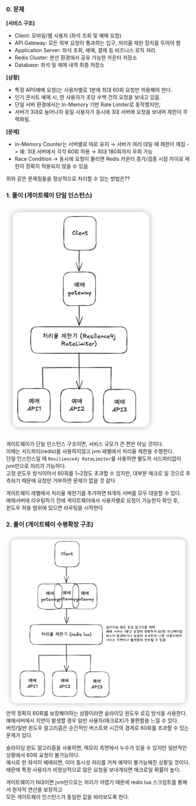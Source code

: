 ### 0. 문제
**[서비스 구조]**
- Client: 모바일/웹 사용자 (좌석 조회 및 예매 요청)
- API Gateway: 모든 외부 요청이 통과하는 입구, 처리율 제한 장치를 두어야 함
- Application Server: 좌석 조회, 예매, 결제 등 비즈니스 로직 처리
- Redis Cluster: 분산 환경에서 공유 가능한 카운터 저장소
- Database: 좌석 및 예매 내역 최종 저장소

**[상황]**
- 특정 API(예매 요청)는 사용자별로 1분에 최대 60회 요청만 허용해야 한다.
- 인기 콘서트 예매 시, 한 사용자가 초당 수백 건의 요청을 보내고 있음.
- 단일 서버 환경에서는 In-Memory 기반 Rate Limiter로 동작했지만,
- 서버가 3대로 늘어나자 동일 사용자가 동시에 3대 서버에 요청을 보내며 제한이 무력화됨.

**[문제]**
- in-Memory Counter는 서버별로 따로 유지 → 서버가 여러 대일 때 제한이 깨짐
-> 예: 3대 서버에서 각각 60회 허용 → 최대 180회까지 우회 가능
- Race Condition
-> 동시에 요청이 몰리면 Redis 카운터 증가/검증 시점 차이로 제한이 정확히 적용되지 않을 수 있음

위와 같은 문제점들을 정상적으로 처리할 수 있는 방법은??

### 1. 풀이 (게이트웨이 단일 인스턴스)
![img.png](img/img.png)

게이트웨이가 단일 인스턴스 구조이면, 서비스 규모가 큰 편은 아닐 것이다.  
이때는 서드파티(redis)를 사용하지않고 jvm 레벨에서 처리율 제한을 수행한다.  
단일 인스턴스일 때 `Resilience4j RateLimiter`를 사용하면 별도의 서드파티없이 jvm만으로 처리가 가능하다.  
고정 윈도우 방식이어서 60회를 1~2정도 초과할 수 있지만, 대부분 매크로 일 것으로 추측되기 때문에 요청만 거부하면 문제가 없을 것 같다 

게이트웨이 레벨에서 처리율 제한기를 추가하면 N개의 서버를 모두 대응할 수 있다.  
예매서버에 라우팅하기 전에 게이트웨이에서 사용자별로 요청이 가능한지 확인 후,  
윈도우 허용 범위에 있으면 라우팅을 시작한다


### 2. 풀이 (게이트웨이 수평확장 구조)
![img.png](img/수평img.png)
만약 정확히 60회를 보장해야하는 상황이라면 슬라이딩 윈도우 로깅 방식을 사용한다.
예매서버에서 지연이 발생할 경우 일반 사용자(매크로X)가 불편함을 느낄 수 있다.  
버킷/일반 윈도우 알고리즘은 순간적인 버스트와 시간의 경계로 60회를 초과할 수 있는 문제가 있다.

슬라이딩 윈도 알고리즘을 사용하면, 메모리 측면에서 누수가 있을 수 있지만 일반적인 상황에서 60회 요청이 불가능하다.  
예시로 한 좌석이 예매되면, 이미 동시성 처리를 거쳐 예약이 불가능해진 상황일 것이다.  
때문에 특정 사용자가 비정상적으로 많은 요청을 보내게되면 매크로일 확률이 높다.

게이트웨이가 N대이면 jvm만으로는 처리가 어렵기 때문에 redis lua 스크립트를 통해서 원자적 연산을 보장하고  
모든 게이트웨이 인스턴스가 동일한 값을 바라보도록 한다.
